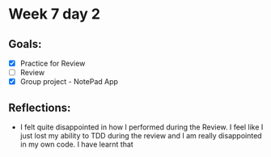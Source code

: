 # Week 7 day 2 

## Goals: 

* [x] Practice for Review 
* [ ] Review 
* [x] Group project - NotePad App 

## Reflections: 

* I felt quite disappointed in how I performed during the Review. I feel like I just lost my ability to TDD during the review and I am really disappointed in my own code. 
I have learnt that 

